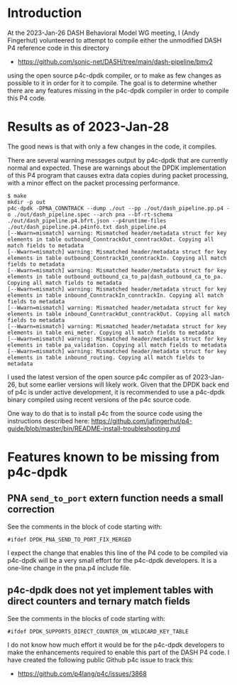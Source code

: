 # Introduction

At the 2023-Jan-26 DASH Behavioral Model WG meeting, I (Andy
Fingerhut) volunteered to attempt to compile either the unmodified
DASH P4 reference code in this directory

+ https://github.com/sonic-net/DASH/tree/main/dash-pipeline/bmv2

using the open source p4c-dpdk compiler, or to make as few changes as
possible to it in order for it to compile.  The goal is to determine
whether there are any features missing in the p4c-dpdk compiler in
order to compile this P4 code.


# Results as of 2023-Jan-28

The good news is that with only a few changes in the code, it
compiles.

There are several warning messages output by p4c-dpdk that are
currently normal and expected.  These are warnings about the DPDK
implementation of this P4 program that causes extra data copies during
packet processing, with a minor effect on the packet processing
performance.

```
$ make
mkdir -p out
p4c-dpdk -DPNA_CONNTRACK --dump ./out --pp ./out/dash_pipeline.pp.p4 -o ./out/dash_pipeline.spec --arch pna --bf-rt-schema ./out/dash_pipeline.p4.bfrt.json --p4runtime-files ./out/dash_pipeline.p4.p4info.txt dash_pipeline.p4
[--Wwarn=mismatch] warning: Mismatched header/metadata struct for key elements in table outbound_ConntrackOut_conntrackOut. Copying all match fields to metadata
[--Wwarn=mismatch] warning: Mismatched header/metadata struct for key elements in table outbound_ConntrackIn_conntrackIn. Copying all match fields to metadata
[--Wwarn=mismatch] warning: Mismatched header/metadata struct for key elements in table outbound_outbound_ca_to_pa|dash_outbound_ca_to_pa. Copying all match fields to metadata
[--Wwarn=mismatch] warning: Mismatched header/metadata struct for key elements in table inbound_ConntrackIn_conntrackIn. Copying all match fields to metadata
[--Wwarn=mismatch] warning: Mismatched header/metadata struct for key elements in table inbound_ConntrackOut_conntrackOut. Copying all match fields to metadata
[--Wwarn=mismatch] warning: Mismatched header/metadata struct for key elements in table eni_meter. Copying all match fields to metadata
[--Wwarn=mismatch] warning: Mismatched header/metadata struct for key elements in table pa_validation. Copying all match fields to metadata
[--Wwarn=mismatch] warning: Mismatched header/metadata struct for key elements in table inbound_routing. Copying all match fields to metadata
```

I used the latest version of the open source p4c compiler as of
2023-Jan-26, but some earlier versions will likely work.  Given that
the DPDK back end of p4c is under active development, it is
recommended to use a p4c-dpdk binary compiled using recent versions of
the p4c source code.

One way to do that is to install p4c from the source code using the
instructions described here:
https://github.com/jafingerhut/p4-guide/blob/master/bin/README-install-troubleshooting.md


# Features known to be missing from p4c-dpdk


## PNA `send_to_port` extern function needs a small correction

See the comments in the block of code starting with:

```
#ifdef DPDK_PNA_SEND_TO_PORT_FIX_MERGED
```

I expect the change that enables this line of the P4 code to be
compiled via p4c-dpdk will be a very small effort for the p4c-dpdk
developers.  It is a one-line change in the pna.p4 include file.


## p4c-dpdk does not yet implement tables with direct counters and ternary match fields

See the comments in the blocks of code starting with:

```
#ifdef DPDK_SUPPORTS_DIRECT_COUNTER_ON_WILDCARD_KEY_TABLE
```

I do not know how much effort it would be for the p4c-dpdk developers
to make the enhancements required to enable this part of the DASH P4
code.  I have created the following public Github p4c issue to track
this:

+ https://github.com/p4lang/p4c/issues/3868
